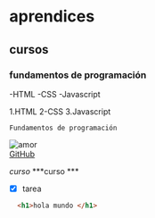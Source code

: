 # aprendices
## cursos 
### fundamentos de programación

-HTML
-CSS
-Javascript

1.HTML
2-CSS
3.Javascript

~~~
Fundamentos de programación
~~~

![ amor ](https://octodex.github.com/yogitocat/) <br>
[ GitHub ](https://github.com/) <br>

*curso*
***curso ***

- [x] tarea 

```html 
  <h1>hola mundo </h1>
```








